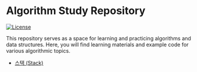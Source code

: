 # Algorithm Study Repository
[![License](https://img.shields.io/github/license/mashape/apistatus.svg)](./LICENSE)  


This repository serves as a space for learning and practicing algorithms and data structures. Here, you will find learning materials and example code for various algorithmic topics.

- [스택 (Stack)](Stack.md)
